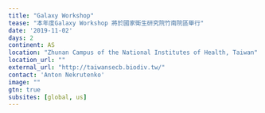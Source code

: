 ```yaml
---
title: "Galaxy Workshop" 
tease: "本年度Galaxy Workshop 將於國家衛生研究院竹南院區舉行"
date: '2019-11-02'
days: 2
continent: AS
location: "Zhunan Campus of the National Institutes of Health, Taiwan" 
location_url: ""
external_url: "http://taiwansecb.biodiv.tw/"
contact: 'Anton Nekrutenko'
image: ""
gtn: true
subsites: [global, us]
---
```


